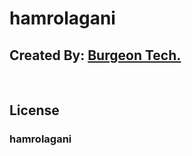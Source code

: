 # hamrolagani

## Created By: [Burgeon Tech.](https://burgeon.com.np)

<br>

## License
### hamrolagani

